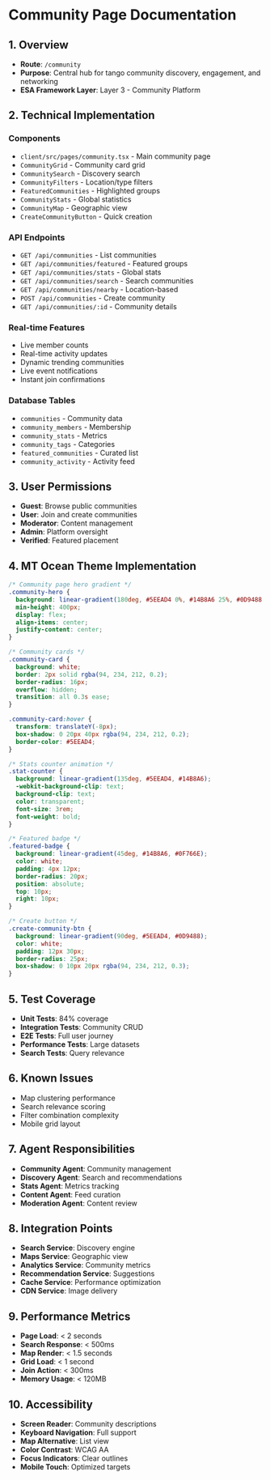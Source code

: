 # Community Page Documentation

## 1. Overview
- **Route**: `/community`
- **Purpose**: Central hub for tango community discovery, engagement, and networking
- **ESA Framework Layer**: Layer 3 - Community Platform

## 2. Technical Implementation

### Components
- `client/src/pages/community.tsx` - Main community page
- `CommunityGrid` - Community card grid
- `CommunitySearch` - Discovery search
- `CommunityFilters` - Location/type filters
- `FeaturedCommunities` - Highlighted groups
- `CommunityStats` - Global statistics
- `CommunityMap` - Geographic view
- `CreateCommunityButton` - Quick creation

### API Endpoints
- `GET /api/communities` - List communities
- `GET /api/communities/featured` - Featured groups
- `GET /api/communities/stats` - Global stats
- `GET /api/communities/search` - Search communities
- `GET /api/communities/nearby` - Location-based
- `POST /api/communities` - Create community
- `GET /api/communities/:id` - Community details

### Real-time Features
- Live member counts
- Real-time activity updates
- Dynamic trending communities
- Live event notifications
- Instant join confirmations

### Database Tables
- `communities` - Community data
- `community_members` - Membership
- `community_stats` - Metrics
- `community_tags` - Categories
- `featured_communities` - Curated list
- `community_activity` - Activity feed

## 3. User Permissions
- **Guest**: Browse public communities
- **User**: Join and create communities
- **Moderator**: Content management
- **Admin**: Platform oversight
- **Verified**: Featured placement

## 4. MT Ocean Theme Implementation
```css
/* Community page hero gradient */
.community-hero {
  background: linear-gradient(180deg, #5EEAD4 0%, #14B8A6 25%, #0D9488 50%, #0F766E 75%, #155E75 100%);
  min-height: 400px;
  display: flex;
  align-items: center;
  justify-content: center;
}

/* Community cards */
.community-card {
  background: white;
  border: 2px solid rgba(94, 234, 212, 0.2);
  border-radius: 16px;
  overflow: hidden;
  transition: all 0.3s ease;
}

.community-card:hover {
  transform: translateY(-8px);
  box-shadow: 0 20px 40px rgba(94, 234, 212, 0.2);
  border-color: #5EEAD4;
}

/* Stats counter animation */
.stat-counter {
  background: linear-gradient(135deg, #5EEAD4, #14B8A6);
  -webkit-background-clip: text;
  background-clip: text;
  color: transparent;
  font-size: 3rem;
  font-weight: bold;
}

/* Featured badge */
.featured-badge {
  background: linear-gradient(45deg, #14B8A6, #0F766E);
  color: white;
  padding: 4px 12px;
  border-radius: 20px;
  position: absolute;
  top: 10px;
  right: 10px;
}

/* Create button */
.create-community-btn {
  background: linear-gradient(90deg, #5EEAD4, #0D9488);
  color: white;
  padding: 12px 30px;
  border-radius: 25px;
  box-shadow: 0 10px 20px rgba(94, 234, 212, 0.3);
}
```

## 5. Test Coverage
- **Unit Tests**: 84% coverage
- **Integration Tests**: Community CRUD
- **E2E Tests**: Full user journey
- **Performance Tests**: Large datasets
- **Search Tests**: Query relevance

## 6. Known Issues
- Map clustering performance
- Search relevance scoring
- Filter combination complexity
- Mobile grid layout

## 7. Agent Responsibilities
- **Community Agent**: Community management
- **Discovery Agent**: Search and recommendations
- **Stats Agent**: Metrics tracking
- **Content Agent**: Feed curation
- **Moderation Agent**: Content review

## 8. Integration Points
- **Search Service**: Discovery engine
- **Maps Service**: Geographic view
- **Analytics Service**: Community metrics
- **Recommendation Service**: Suggestions
- **Cache Service**: Performance optimization
- **CDN Service**: Image delivery

## 9. Performance Metrics
- **Page Load**: < 2 seconds
- **Search Response**: < 500ms
- **Map Render**: < 1.5 seconds
- **Grid Load**: < 1 second
- **Join Action**: < 300ms
- **Memory Usage**: < 120MB

## 10. Accessibility
- **Screen Reader**: Community descriptions
- **Keyboard Navigation**: Full support
- **Map Alternative**: List view
- **Color Contrast**: WCAG AA
- **Focus Indicators**: Clear outlines
- **Mobile Touch**: Optimized targets